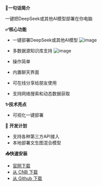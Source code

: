 **🚀一句话简介**

一键把DeepSeek或其他AI模型部署在你电脑

**✅核心功能**

- 一键部署DeepSeek或其他AI模型
  ![image](https://github.com/user-attachments/assets/d1c2499e-61c1-4253-a8a9-63b10853877a)

- 多数据源知识库支持
  ![image](https://github.com/user-attachments/assets/343f2a43-6439-4dd3-8519-a6e45c5d2ff3)


- 操作简单
- 内置聊天界面
- 可在线分享给朋友使用
- 支持网络搜索和动态数据获取

**✨技术亮点**

- 可视化一键部署

🎯 **开发计划**  

- 支持各种第三方API接入
- 本地部署文生图混合模型

**📥快速安装**

- [官网下载](https://www.aingdesk.com/zh/download.html)   
- [从 CNB 下载](https://cnb.cool/aingdesk/AingDesk/-/releases/) 
- [从 Github 下载](https://github.com/aingdesk/AingDesk/releases)  
